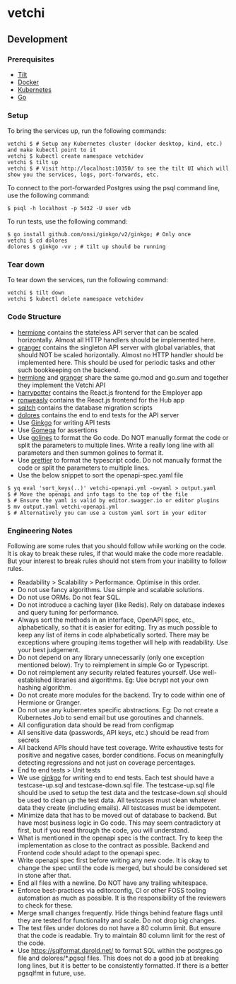 # vetchi

## Development

### Prerequisites

- [Tilt](https://docs.tilt.dev/install.html)
- [Docker](https://docs.docker.com/get-docker/)
- [Kubernetes](https://kubernetes.io/docs/tasks/tools/)
- [Go](https://golang.org/doc/install)

### Setup

To bring the services up, run the following commands:
```
vetchi $ # Setup any Kubernetes cluster (docker desktop, kind, etc.) and make kubectl point to it
vetchi $ kubectl create namespace vetchidev
vetchi $ tilt up
vetchi $ # Visit http://localhost:10350/ to see the tilt UI which will show you the services, logs, port-forwards, etc.
```

To connect to the port-forwarded Postgres using the psql command line, use the following command:
```
$ psql -h localhost -p 5432 -U user vdb
```

To run tests, use the following command:
```
$ go install github.com/onsi/ginkgo/v2/ginkgo; # Only once
vetchi $ cd dolores
dolores $ ginkgo -vv ; # tilt up should be running
```

### Tear down

To tear down the services, run the following command:
```
vetchi $ tilt down
vetchi $ kubectl delete namespace vetchidev
```

### Code Structure
- [hermione](api/hermione) contains the stateless API server that can be scaled horizontally. Almost all HTTP handlers should be implemented here.
- [granger](api/granger) contains the singleton API server with global variables, that should NOT be scaled horizontally. Almost no HTTP handler should be implemented here. This should be used for periodic tasks and other such bookkeeping on the backend.
- [hermione](api/hermione) and [granger](api/granger) share the same go.mod and go.sum and together they implement the Vetchi API
- [harrypotter](harrypotter) contains the React.js frontend for the Employer app
- [ronweasly](ronweasly) contains the React.js frontend for the Hub app
- [sqitch](sqitch) contains the database migration scripts
- [dolores](dolores) contains the end to end tests for the API server
- Use [Ginkgo](https://onsi.github.io/ginkgo/) for writing API tests
- Use [Gomega](https://onsi.github.io/gomega/) for assertions
- Use [golines](https://github.com/segmentio/golines) to format the Go code. Do NOT manually format the code or split the parameters to multiple lines. Write a really long line with all parameters and then summon golines to format it.
- Use [prettier](https://prettier.io/) to format the typescript code. Do not manually format the code or split the parameters to multiple lines.
- Use the below snippet to sort the openapi-spec.yaml file
```
$ yq eval 'sort_keys(..)' vetchi-openapi.yml -o=yaml > output.yaml
$ # Move the openapi and info tags to the top of the file
$ # Ensure the yaml is valid by editor.swagger.io or editor plugins
$ mv output.yaml vetchi-openapi.yml
$ # Alternatively you can use a custom yaml sort in your editor
```

### Engineering Notes
Following are some rules that you should follow while working on the code. It is okay to break these rules, if that would make the code more readable. But your interest to break rules should not stem from your inability to follow rules.

- Readability > Scalability > Performance. Optimise in this order.
- Do not use fancy algorithms. Use simple and scalable solutions.
- Do not use ORMs. Do not fear SQL.
- Do not introduce a caching layer (like Redis). Rely on database indexes and query tuning for performance.
- Always sort the methods in an interface, OpenAPI spec, etc., alphabetically, so that it is easier for editing. Try as much possible to keep any list of items in code alphabetically sorted. There may be exceptions where grouping items together will help with readability. Use your best judgement.
- Do not depend on any library unnecessarily (only one exception mentioned below). Try to reimplement in simple Go or Typescript.
- Do not reimplement any security related features yourself. Use well-established libraries and algorithms. Eg: Use bcrypt not your own hashing algorithm.
- Do not create more modules for the backend. Try to code within one of Hermione or Granger.
- Do not use any kubernetes specific abstractions. Eg: Do not create a Kubernetes Job to send email but use goroutines and channels.
- All configuration data should be read from configmap
- All sensitive data (passwords, API keys, etc.) should be read from secrets
- All backend APIs should have test coverage. Write exhaustive tests for positive and negative cases, border conditions. Focus on meaningfully detecting regressions and not just on coverage percentages.
- End to end tests > Unit tests
- We use [ginkgo](https://onsi.github.io/ginkgo/) for writing end to end tests. Each test should have a testcase-up.sql and testcase-down.sql file. The testcase-up.sql file should be used to setup the test data and the testcase-down.sql should be used to clean up the test data. All testcases must clean whatever data they create (including emails). All testcases must be idempotent.
- Minimize data that has to be moved out of database to backend. But have most business logic in Go code. This may seem contradictory at first, but if you read through the code, you will understand.
- What is mentioned in the openapi spec is the contract. Try to keep the implementation as close to the contract as possible. Backend and Frontend code should adapt to the openapi spec.
- Write openapi spec first before writing any new code. It is okay to change the spec until the code is merged, but should be considered set in stone after that.
- End all files with a newline. Do NOT have any trailing whitespace.
- Enforce best-practices via editorconfig, CI or other FOSS tooling automation as much as possible. It is the responsibility of the reviewers to check for these.
- Merge small changes frequently. Hide things behind feature flags until they are tested for functionality and scale. Do not drop big changes.
- The test files under dolores do not have a 80 column limit. But ensure that the code is readable. Try to maintain 80 column limit for the rest of the code.
- Use https://sqlformat.darold.net/ to format SQL within the postgres.go file and dolores/*.pgsql files. This does not do a good job at breaking long lines, but it is better to be consistently formatted. If there is a better pgsqlfmt in future, use.
